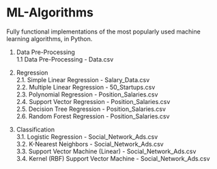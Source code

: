 # ML-Algorithms
Fully functional implementations of the most popularly used machine learning algorithms, in Python.

1.  Data Pre-Processing </br>
1.1 Data Pre-Processing - Data.csv </br>

2.  Regression </br>
2.1. Simple Linear Regression - Salary_Data.csv </br>
2.2. Multiple Linear Regression - 50_Startups.csv </br>
2.3. Polynomial Regression - Position_Salaries.csv </br>
2.4. Support Vector Regression - Position_Salaries.csv </br>
2.5. Decision Tree Regression - Position_Salaries.csv </br>
2.6. Random Forest Regression - Position_Salaries.csv </br>

3. Classification </br>
3.1. Logistic Regression - Social_Network_Ads.csv </br>
3.2. K-Nearest Neighbors - Social_Network_Ads.csv </br>
3.3. Support Vector Machine (Linear) - Social_Network_Ads.csv </br>
3.4. Kernel (RBF) Support Vector Machine - Social_Network_Ads.csv </br>
